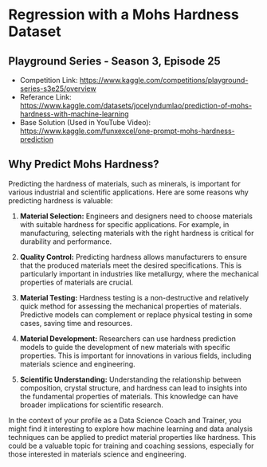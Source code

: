 # Regression with a Mohs Hardness Dataset
## Playground Series - Season 3, Episode 25

- Competition Link: https://www.kaggle.com/competitions/playground-series-s3e25/overview
- Referance Link: https://www.kaggle.com/datasets/jocelyndumlao/prediction-of-mohs-hardness-with-machine-learning
- Base Solution (Used in YouTube Video): https://www.kaggle.com/funxexcel/one-prompt-mohs-hardness-prediction

## Why Predict Mohs Hardness?
Predicting the hardness of materials, such as minerals, is important for various industrial and scientific applications. Here are some reasons why predicting hardness is valuable:

1. **Material Selection:** Engineers and designers need to choose materials with suitable hardness for specific applications. For example, in manufacturing, selecting materials with the right hardness is critical for durability and performance.

2. **Quality Control:** Predicting hardness allows manufacturers to ensure that the produced materials meet the desired specifications. This is particularly important in industries like metallurgy, where the mechanical properties of materials are crucial.

3. **Material Testing:** Hardness testing is a non-destructive and relatively quick method for assessing the mechanical properties of materials. Predictive models can complement or replace physical testing in some cases, saving time and resources.

4. **Material Development:** Researchers can use hardness prediction models to guide the development of new materials with specific properties. This is important for innovations in various fields, including materials science and engineering.

5. **Scientific Understanding:** Understanding the relationship between composition, crystal structure, and hardness can lead to insights into the fundamental properties of materials. This knowledge can have broader implications for scientific research.

In the context of your profile as a Data Science Coach and Trainer, you might find it interesting to explore how machine learning and data analysis techniques can be applied to predict material properties like hardness. This could be a valuable topic for training and coaching sessions, especially for those interested in materials science and engineering.